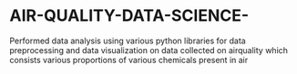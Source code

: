 # AIR-QUALITY-DATA-SCIENCE-

Performed data analysis using various python libraries for data preprocessing and data visualization on data collected on airquality which consists various proportions of various chemicals present in air
